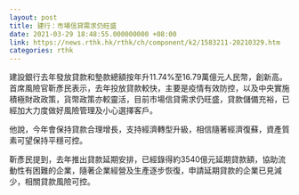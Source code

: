 ```yaml
---
layout: post
title: 建行：市場信貸需求仍旺盛
date: 2021-03-29 18:48:55.000000000 +08:00
link: https://news.rthk.hk/rthk/ch/component/k2/1583211-20210329.htm
categories: rthk
---
```


建設銀行去年發放貸款和墊款總額按年升11.74%至16.79萬億元人民幣，創新高。首席風險官靳彥民表示，去年投放貸款較快，主要是疫情有效防控，以及中央實施積極財政政策，貨幣政策亦較靈活，目前市場信貸需求仍旺盛，貸款儲備充裕，已經加大力度做好風險管理及小心選擇客戶。

他說，今年會保持貸款合理增長，支持經濟轉型升級，相信隨著經濟復蘇，資產質素可望保持平穩可控。

靳彥民提到，去年推出貸款延期安排，已經錄得約3540億元延期貸款額，協助流動性有困難的企業，隨著企業經營及生產逐步恢復，申請延期貸款的企業已見減少，相關貸款風險可控。
